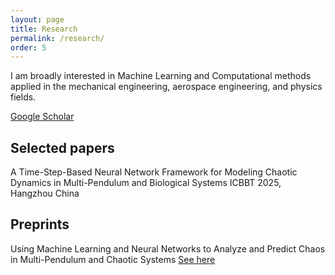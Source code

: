 ```yaml
---
layout: page
title: Research
permalink: /research/
order: 5
---
```

I am broadly interested in Machine Learning and Computational methods applied in the mechanical engineering, aerospace engineering, and physics fields.

[Google Scholar](https://scholar.google.com/citations?view_op=list_works&hl=en&authuser=1&user=AUgvfqsAAAAJ)

## Selected papers

A Time-Step-Based Neural Network Framework for Modeling Chaotic Dynamics in Multi-Pendulum and Biological Systems
ICBBT 2025, Hangzhou China

## Preprints

Using Machine Learning and Neural Networks to Analyze and Predict Chaos in Multi-Pendulum and Chaotic Systems
[See here](https://arxiv.org/abs/2504.13453)


